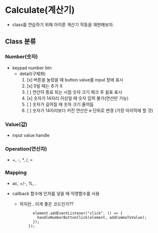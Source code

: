 # Calculate(계산기)
  - class를 연습하기 위해 아이폰 계산기 작동을 재현해보자.

## Class 분류
### Number(숫자)
  - keypad number btn
    - detail(구체화)
      1. [x] 버튼을 눌렀을 때 button value를 input 창에 표시
      2. [x] 0일 때는 추가 X
      3. [ ] 연산이 종료 되는 시점 숫자 크기 체크 후 쉼표 표시
      4. [x] 숫자가 14자리 이상일 때 숫자 입력 불가(연산만 가능)
      5. [ ] 숫자가 길어질 때 숫자 크기 줄어듬
      6. [ ] 숫자가 14자리보다 커진 연산은 e 단위로 변경 (가장 마지막에 할 것)
### Value(값)
  - input value handle
### Operation(연산자)
  - +, -, *, /, =
### Mapping
  - ac, +/-, %, .


- callback 함수에 인자를 넣을 때 익명함수를 사용
  - 하지만.. 이게 좋은 코드인가??
    ``` buttons.forEach((element) => {
          element.addEventListener("click", () => {
            handleNumberButtonClick(element, addCommaToValue);
          });
        });
    ```